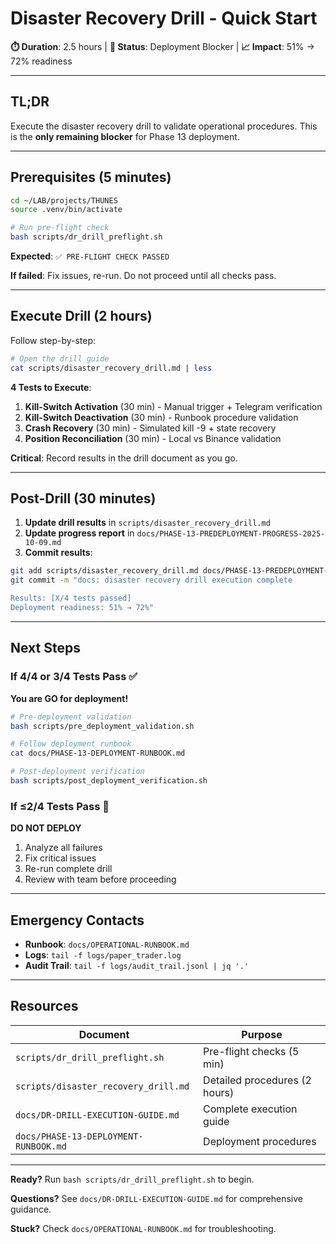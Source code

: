 # Disaster Recovery Drill - Quick Start

**⏱️ Duration**: 2.5 hours | **📍 Status**: Deployment Blocker | **📈 Impact**: 51% → 72% readiness

---

## TL;DR

Execute the disaster recovery drill to validate operational procedures. This is the **only remaining blocker** for Phase 13 deployment.

---

## Prerequisites (5 minutes)

```bash
cd ~/LAB/projects/THUNES
source .venv/bin/activate

# Run pre-flight check
bash scripts/dr_drill_preflight.sh
```

**Expected**: `✅ PRE-FLIGHT CHECK PASSED`

**If failed**: Fix issues, re-run. Do not proceed until all checks pass.

---

## Execute Drill (2 hours)

Follow step-by-step:

```bash
# Open the drill guide
cat scripts/disaster_recovery_drill.md | less
```

**4 Tests to Execute**:
1. **Kill-Switch Activation** (30 min) - Manual trigger + Telegram verification
2. **Kill-Switch Deactivation** (30 min) - Runbook procedure validation
3. **Crash Recovery** (30 min) - Simulated kill -9 + state recovery
4. **Position Reconciliation** (30 min) - Local vs Binance validation

**Critical**: Record results in the drill document as you go.

---

## Post-Drill (30 minutes)

1. **Update drill results** in `scripts/disaster_recovery_drill.md`
2. **Update progress report** in `docs/PHASE-13-PREDEPLOYMENT-PROGRESS-2025-10-09.md`
3. **Commit results**:

```bash
git add scripts/disaster_recovery_drill.md docs/PHASE-13-PREDEPLOYMENT-PROGRESS-2025-10-09.md
git commit -m "docs: disaster recovery drill execution complete

Results: [X/4 tests passed]
Deployment readiness: 51% → 72%"
```

---

## Next Steps

### If 4/4 or 3/4 Tests Pass ✅

**You are GO for deployment!**

```bash
# Pre-deployment validation
bash scripts/pre_deployment_validation.sh

# Follow deployment runbook
cat docs/PHASE-13-DEPLOYMENT-RUNBOOK.md

# Post-deployment verification
bash scripts/post_deployment_verification.sh
```

### If ≤2/4 Tests Pass 🔴

**DO NOT DEPLOY**

1. Analyze all failures
2. Fix critical issues
3. Re-run complete drill
4. Review with team before proceeding

---

## Emergency Contacts

- **Runbook**: `docs/OPERATIONAL-RUNBOOK.md`
- **Logs**: `tail -f logs/paper_trader.log`
- **Audit Trail**: `tail -f logs/audit_trail.jsonl | jq '.'`

---

## Resources

| Document | Purpose |
|----------|---------|
| `scripts/dr_drill_preflight.sh` | Pre-flight checks (5 min) |
| `scripts/disaster_recovery_drill.md` | Detailed procedures (2 hours) |
| `docs/DR-DRILL-EXECUTION-GUIDE.md` | Complete execution guide |
| `docs/PHASE-13-DEPLOYMENT-RUNBOOK.md` | Deployment procedures |

---

**Ready?** Run `bash scripts/dr_drill_preflight.sh` to begin.

**Questions?** See `docs/DR-DRILL-EXECUTION-GUIDE.md` for comprehensive guidance.

**Stuck?** Check `docs/OPERATIONAL-RUNBOOK.md` for troubleshooting.
